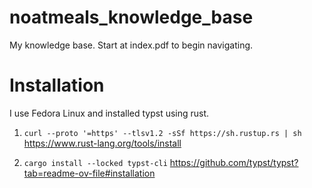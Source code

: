# noatmeals_knowledge_base

My knowledge base. Start at index.pdf to begin navigating. 

# Installation

I use Fedora Linux and installed typst using rust.

1. `curl --proto '=https' --tlsv1.2 -sSf https://sh.rustup.rs | sh`
https://www.rust-lang.org/tools/install


2. `cargo install --locked typst-cli`
https://github.com/typst/typst?tab=readme-ov-file#installation
